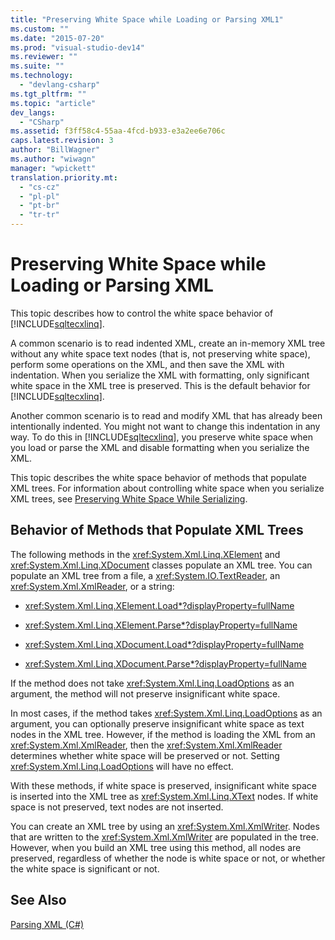 ```yaml
---
title: "Preserving White Space while Loading or Parsing XML1"
ms.custom: ""
ms.date: "2015-07-20"
ms.prod: "visual-studio-dev14"
ms.reviewer: ""
ms.suite: ""
ms.technology: 
  - "devlang-csharp"
ms.tgt_pltfrm: ""
ms.topic: "article"
dev_langs: 
  - "CSharp"
ms.assetid: f3ff58c4-55aa-4fcd-b933-e3a2ee6e706c
caps.latest.revision: 3
author: "BillWagner"
ms.author: "wiwagn"
manager: "wpickett"
translation.priority.mt: 
  - "cs-cz"
  - "pl-pl"
  - "pt-br"
  - "tr-tr"
---
```

# Preserving White Space while Loading or Parsing XML
This topic describes how to control the white space behavior of [!INCLUDE[sqltecxlinq](../../../../csharp\programming-guide\concepts\linq/includes/sqltecxlinq_md.md)].  
  
 A common scenario is to read indented XML, create an in-memory XML tree without any white space text nodes (that is, not preserving white space), perform some operations on the XML, and then save the XML with indentation. When you serialize the XML with formatting, only significant white space in the XML tree is preserved. This is the default behavior for [!INCLUDE[sqltecxlinq](../../../../csharp\programming-guide\concepts\linq/includes/sqltecxlinq_md.md)].  
  
 Another common scenario is to read and modify XML that has already been intentionally indented. You might not want to change this indentation in any way. To do this in [!INCLUDE[sqltecxlinq](../../../../csharp\programming-guide\concepts\linq/includes/sqltecxlinq_md.md)], you preserve white space when you load or parse the XML and disable formatting when you serialize the XML.  
  
 This topic describes the white space behavior of methods that populate XML trees. For information about controlling white space when you serialize XML trees, see [Preserving White Space While Serializing](../../../../csharp\programming-guide\concepts\linq/preserving-white-space-while-serializing.md).  
  
## Behavior of Methods that Populate XML Trees  
 The following methods in the <xref:System.Xml.Linq.XElement> and <xref:System.Xml.Linq.XDocument> classes populate an XML tree. You can populate an XML tree from a file, a <xref:System.IO.TextReader>, an <xref:System.Xml.XmlReader>, or a string:  
  
-   <xref:System.Xml.Linq.XElement.Load*?displayProperty=fullName>  
  
-   <xref:System.Xml.Linq.XElement.Parse*?displayProperty=fullName>  
  
-   <xref:System.Xml.Linq.XDocument.Load*?displayProperty=fullName>  
  
-   <xref:System.Xml.Linq.XDocument.Parse*?displayProperty=fullName>  
  
 If the method does not take <xref:System.Xml.Linq.LoadOptions> as an argument, the method will not preserve insignificant white space.  
  
 In most cases, if the method takes <xref:System.Xml.Linq.LoadOptions> as an argument, you can optionally preserve insignificant white space as text nodes in the XML tree. However, if the method is loading the XML from an <xref:System.Xml.XmlReader>, then the <xref:System.Xml.XmlReader> determines whether white space will be preserved or not. Setting <xref:System.Xml.Linq.LoadOptions> will have no effect.  
  
 With these methods, if white space is preserved, insignificant white space is inserted into the XML tree as <xref:System.Xml.Linq.XText> nodes. If white space is not preserved, text nodes are not inserted.  
  
 You can create an XML tree by using an <xref:System.Xml.XmlWriter>. Nodes that are written to the <xref:System.Xml.XmlWriter> are populated in the tree. However, when you build an XML tree using this method, all nodes are preserved, regardless of whether the node is white space or not, or whether the white space is significant or not.  
  
## See Also  
 [Parsing XML (C#)](../../../../csharp\programming-guide\concepts\linq/parsing-xml.md)